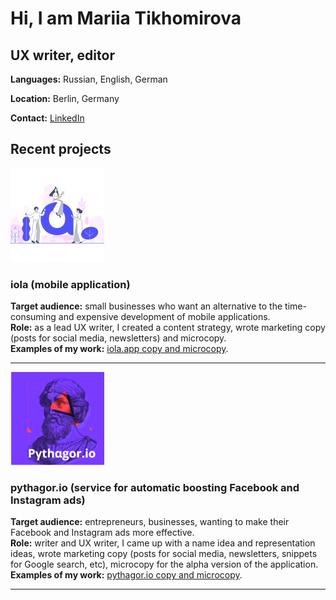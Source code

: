 # Hi, I am Mariia Tikhomirova
## UX writer, editor

**Languages:** Russian, English, German

**Location:** Berlin, Germany

**Contact:** <a href="https://www.linkedin.com/in/mariiatikhomirova/">LinkedIn</a>

## Recent projects

![iola](/docs/images/iola-project-pic-small.jpg)

### iola (mobile application)

**Target audience:** small businesses who want an alternative to the time-consuming and expensive development of mobile applications.<br/>
**Role:** as a lead UX writer, I created a content strategy, wrote marketing copy (posts for social media, newsletters) and microcopy.<br/>
**Examples of my work:** [iola.app copy and microcopy](/iola).

***

![pythagor](/docs/images/pythagor-project-pic-small.png)

### pythagor.io (service for automatic boosting Facebook and Instagram ads)
**Target audience:** entrepreneurs, businesses, wanting to make their Facebook and Instagram ads more effective.<br/>
**Role:** writer and UX writer, I came up with a name idea and representation ideas, wrote marketing copy (posts for social media, newsletters,  snippets for Google search, etc), microcopy for the alpha version of the application.<br/>
**Examples of my work:** [pythagor.io copy and microcopy](/pythagor).

***
